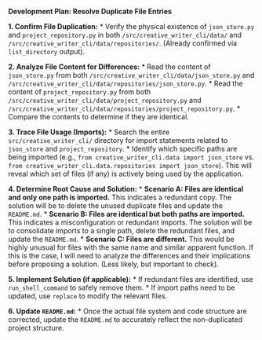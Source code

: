**Development Plan: Resolve Duplicate File Entries**

**1. Confirm File Duplication:**
    *   Verify the physical existence of `json_store.py` and `project_repository.py` in both `/src/creative_writer_cli/data/` and `/src/creative_writer_cli/data/repositories/`. (Already confirmed via `list_directory` output).

**2. Analyze File Content for Differences:**
    *   Read the content of `json_store.py` from both `/src/creative_writer_cli/data/json_store.py` and `/src/creative_writer_cli/data/repositories/json_store.py`.
    *   Read the content of `project_repository.py` from both `/src/creative_writer_cli/data/project_repository.py` and `/src/creative_writer_cli/data/repositories/project_repository.py`.
    *   Compare the contents to determine if they are identical.

**3. Trace File Usage (Imports):**
    *   Search the entire `src/creative_writer_cli/` directory for import statements related to `json_store` and `project_repository`.
    *   Identify which specific paths are being imported (e.g., `from creative_writer_cli.data import json_store` vs. `from creative_writer_cli.data.repositories import json_store`). This will reveal which set of files (if any) is actively being used by the application.

**4. Determine Root Cause and Solution:**
    *   **Scenario A: Files are identical and only one path is imported.** This indicates a redundant copy. The solution will be to delete the unused duplicate files and update the `README.md`.
    *   **Scenario B: Files are identical but both paths are imported.** This indicates a misconfiguration or redundant imports. The solution will be to consolidate imports to a single path, delete the redundant files, and update the `README.md`.
    *   **Scenario C: Files are different.** This would be highly unusual for files with the same name and similar apparent function. If this is the case, I will need to analyze the differences and their implications before proposing a solution. (Less likely, but important to check).

**5. Implement Solution (if applicable):**
    *   If redundant files are identified, use `run_shell_command` to safely remove them.
    *   If import paths need to be updated, use `replace` to modify the relevant files.

**6. Update `README.md`:**
    *   Once the actual file system and code structure are corrected, update the `README.md` to accurately reflect the non-duplicated project structure.
